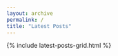 ```yaml
---
layout: archive
permalink: /
title: "Latest Posts"
---
```


<div class="tiles">
{% include latest-posts-grid.html %}
</div><!-- /.tiles -->
